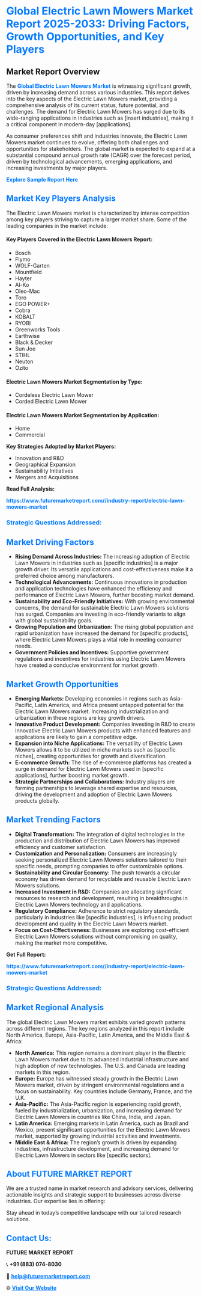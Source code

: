 <h1 style="color: #007BFF;">Global Electric Lawn Mowers Market Report 2025-2033: Driving Factors, Growth Opportunities, and Key Players</h1>

<section id="overview">
<h2>Market Report Overview</h2>
<p>The <a href="https://www.futuremarketreport.com//industry-report/electric-lawn-mowers-market" style="color: #007BFF; text-decoration: none;"><strong>Global Electric Lawn Mowers Market</strong></a> is witnessing significant growth, driven by increasing demand across various industries. This report delves into the key aspects of the Electric Lawn Mowers market, providing a comprehensive analysis of its current status, future potential, and challenges. The demand for Electric Lawn Mowers has surged due to its wide-ranging applications in industries such as [insert industries], making it a critical component in modern-day [applications].</p>
<p>As consumer preferences shift and industries innovate, the Electric Lawn Mowers market continues to evolve, offering both challenges and opportunities for stakeholders. The global market is expected to expand at a substantial compound annual growth rate (CAGR) over the forecast period, driven by technological advancements, emerging applications, and increasing investments by major players.</p>
</section>

<section id="overview">
<p><a href="https://www.futuremarketreport.com//request-sample/reportId=87581" style="color: #007BFF; text-decoration: none;"><strong>Explore Sample Report Here</strong></a></p>
</section>

<section id="key-players">
<h2 style="color: #007BFF;">Market Key Players Analysis</h2>
<p>The Electric Lawn Mowers market is characterized by intense competition among key players striving to capture a larger market share. Some of the leading companies in the market include:</p>
<h4>Key Players Covered in the Electric Lawn Mowers Report:</h4>
<ul><li>Bosch</li><li>Flymo</li><li>WOLF-Garten</li><li>Mountfield</li><li>Hayter</li><li>Al-Ko</li><li>Oleo-Mac</li><li>Toro</li><li>EGO POWER+</li><li>Cobra</li><li>KOBALT</li><li>RYOBI</li><li>Greenworks Tools</li><li>Earthwise</li><li>Black &amp; Decker</li><li>Sun Joe</li><li>STIHL</li><li>Neuton</li><li>Ozito</li></ul>
<h4>Electric Lawn Mowers Market Segmentation by Type:</h4>
<ul><li>Cordeless Electric Lawn Mower</li><li>Corded Electric Lawn Mower</li></ul>

<h4>Electric Lawn Mowers Market Segmentation by Application:</h4>
<ul><li>Home</li><li>Commercial</li></ul>
<p><strong>Key Strategies Adopted by Market Players:</strong></p>
<ul>
<li>Innovation and R&D</li>
<li>Geographical Expansion</li>
<li>Sustainability Initiatives</li>
<li>Mergers and Acquisitions</li>
</ul>
</section>

<section>
<p><strong>Read Full Analysis: </strong></p><a href="https://www.futuremarketreport.com//industry-report/electric-lawn-mowers-market" style="color: #007BFF; text-decoration: none;"><strong>https://www.futuremarketreport.com//industry-report/electric-lawn-mowers-market</strong></a>
<h3 style="color: #007BFF;">Strategic Questions Addressed:</h3>
</section>

<section id="driving-factors">
<h2 style="color: #007BFF;">Market Driving Factors</h2>
<ul>
<li><strong>Rising Demand Across Industries:</strong> The increasing adoption of Electric Lawn Mowers in industries such as [specific industries] is a major growth driver. Its versatile applications and cost-effectiveness make it a preferred choice among manufacturers.</li>
<li><strong>Technological Advancements:</strong> Continuous innovations in production and application technologies have enhanced the efficiency and performance of Electric Lawn Mowers, further boosting market demand.</li>
<li><strong>Sustainability and Eco-Friendly Initiatives:</strong> With growing environmental concerns, the demand for sustainable Electric Lawn Mowers solutions has surged. Companies are investing in eco-friendly variants to align with global sustainability goals.</li>
<li><strong>Growing Population and Urbanization:</strong> The rising global population and rapid urbanization have increased the demand for [specific products], where Electric Lawn Mowers plays a vital role in meeting consumer needs.</li>
<li><strong>Government Policies and Incentives:</strong> Supportive government regulations and incentives for industries using Electric Lawn Mowers have created a conducive environment for market growth.</li>
</ul>
</section>

<section id="growth-opportunities">
<h2 style="color: #007BFF;">Market Growth Opportunities</h2>
<ul>
<li><strong>Emerging Markets:</strong> Developing economies in regions such as Asia-Pacific, Latin America, and Africa present untapped potential for the Electric Lawn Mowers market. Increasing industrialization and urbanization in these regions are key growth drivers.</li>
<li><strong>Innovative Product Development:</strong> Companies investing in R&D to create innovative Electric Lawn Mowers products with enhanced features and applications are likely to gain a competitive edge.</li>
<li><strong>Expansion into Niche Applications:</strong> The versatility of Electric Lawn Mowers allows it to be utilized in niche markets such as [specific niches], creating opportunities for growth and diversification.</li>
<li><strong>E-commerce Growth:</strong> The rise of e-commerce platforms has created a surge in demand for Electric Lawn Mowers used in [specific applications], further boosting market growth.</li>
<li><strong>Strategic Partnerships and Collaborations:</strong> Industry players are forming partnerships to leverage shared expertise and resources, driving the development and adoption of Electric Lawn Mowers products globally.</li>
</ul>
</section>

<section id="trending-factors">
<h2 style="color: #007BFF;">Market Trending Factors</h2>
<ul>
<li><strong>Digital Transformation:</strong> The integration of digital technologies in the production and distribution of Electric Lawn Mowers has improved efficiency and customer satisfaction.</li>
<li><strong>Customization and Personalization:</strong> Consumers are increasingly seeking personalized Electric Lawn Mowers solutions tailored to their specific needs, prompting companies to offer customizable options.</li>
<li><strong>Sustainability and Circular Economy:</strong> The push towards a circular economy has driven demand for recyclable and reusable Electric Lawn Mowers solutions.</li>
<li><strong>Increased Investment in R&D:</strong> Companies are allocating significant resources to research and development, resulting in breakthroughs in Electric Lawn Mowers technology and applications.</li>
<li><strong>Regulatory Compliance:</strong> Adherence to strict regulatory standards, particularly in industries like [specific industries], is influencing product development and quality in the Electric Lawn Mowers market.</li>
<li><strong>Focus on Cost-Effectiveness:</strong> Businesses are exploring cost-efficient Electric Lawn Mowers solutions without compromising on quality, making the market more competitive.</li>
</ul>
</section>

<section>
<p><strong>Get Full Report: </strong></p><a href="https://www.futuremarketreport.com//industry-report/electric-lawn-mowers-market" style="color: #007BFF; text-decoration: none;"><strong>https://www.futuremarketreport.com//industry-report/electric-lawn-mowers-market</strong></a>
<h3 style="color: #007BFF;">Strategic Questions Addressed:</h3>
</section>


<section id="regional-analysis">
<h2 style="color: #007BFF;">Market Regional Analysis</h2>
<p>The global Electric Lawn Mowers market exhibits varied growth patterns across different regions. The key regions analyzed in this report include North America, Europe, Asia-Pacific, Latin America, and the Middle East & Africa:</p>
<ul>
<li><strong>North America:</strong> This region remains a dominant player in the Electric Lawn Mowers market due to its advanced industrial infrastructure and high adoption of new technologies. The U.S. and Canada are leading markets in this region.</li>
<li><strong>Europe:</strong> Europe has witnessed steady growth in the Electric Lawn Mowers market, driven by stringent environmental regulations and a focus on sustainability. Key countries include Germany, France, and the U.K.</li>
<li><strong>Asia-Pacific:</strong> The Asia-Pacific region is experiencing rapid growth, fueled by industrialization, urbanization, and increasing demand for Electric Lawn Mowers in countries like China, India, and Japan.</li>
<li><strong>Latin America:</strong> Emerging markets in Latin America, such as Brazil and Mexico, present significant opportunities for the Electric Lawn Mowers market, supported by growing industrial activities and investments.</li>
<li><strong>Middle East & Africa:</strong> The region’s growth is driven by expanding industries, infrastructure development, and increasing demand for Electric Lawn Mowers in sectors like [specific sectors].</li>
</ul>
</section>

<footer>
<h2 style="color: #007BFF;">About FUTURE MARKET REPORT</h2>
<p>We are a trusted name in market research and advisory services, delivering actionable insights and strategic support to businesses across diverse industries. Our expertise lies in offering:</p>

<p>Stay ahead in today’s competitive landscape with our tailored research solutions.</p>

<h2 style="color: #007BFF;">Contact Us:</h2>
<p><strong>FUTURE MARKET REPORT</strong></p>
<p>📞 <strong>+91 (883) 074-8030</strong></p>
<p>📧 <strong><a href="mailto:help@futuremarketreport.com" style="color: #007BFF;">help@futuremarketreport.com</a></strong></p>
<p>🌐 <strong><a href="https://www.futuremarketreport.com/" style="color: #007BFF;">Visit Our Website</a></strong></p>
</footer>